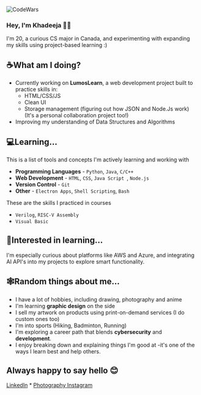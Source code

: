 ![CodeWars](https://www.codewars.com/users/theRedKh/badges/micro)
### Hey, I'm Khadeeja 👋🏼

  I'm 20, a curious CS major in Canada, and experimenting with expanding my skills using project-based learning :)
  
## ☕What am I doing?
  - Currently working on **LumosLearn**, a web development project built to practice skills in:
    - HTML/CSS/JS
    - Clean UI
    - Storage management (figuring out how JSON and Node.Js work)
    (It's a personal collaboration project too!)
  - Improving my understanding of Data Structures and Algorithms
    
## 💻Learning...
This is a list of tools and concepts I'm actively learning and working with
  - **Programming Languages** - `Python`, `Java`, `C/C++`
  - **Web Development** - `HTML`, `CSS`, `Java Script `, `Node.js`
  - **Version Control** - `Git`
  - **Other** - `Electron Apps`, `Shell Scripting`, `Bash`

These are the skills I practiced in courses
  - `Verilog`, `RISC-V Assembly`
  - `Visual Basic`

## 💭Interested in learning...
I'm especially curious about platforms like AWS and Azure, and integrating AI API's into my projects to explore smart functionality.

## 🕸️Random things about me...
  - I have a lot of hobbies, including drawing, photography and anime
  - I'm learning **graphic design** on the side
  - I sell my artwork on products using print-on-demand services (I do custom ones too)
  - I'm into sports (Hiking, Badminton, Running)
  - I'm exploring a career path that blends **cybersecurity** and **development**.
  - I enjoy breaking down and explaining things I'm good at -it's one of the ways I learn best and help others.

## Always happy to say hello 😊
  [LinkedIn]((https://www.linkedin.com/in/khadeeja-h/)) *
  [Photography Instagram](https://www.instagram.com/the.kh.perspective/)
